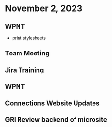 # November 2, 2023

## WPNT
- print stylesheets

## Team Meeting

## Jira Training

## WPNT

## Connections Website Updates

## GRI Review backend of microsite
